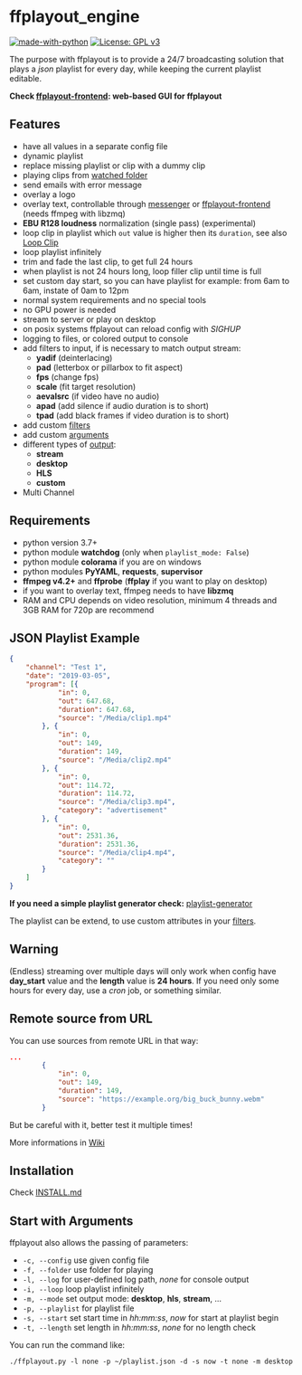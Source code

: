 **ffplayout_engine**
================

[![made-with-python](https://img.shields.io/badge/Made%20with-Python-1f425f.svg)](https://www.python.org/)
[![License: GPL v3](https://img.shields.io/badge/License-GPLv3-blue.svg)](https://www.gnu.org/licenses/gpl-3.0)

The purpose with ffplayout is to provide a 24/7 broadcasting solution that plays a *json* playlist for every day, while keeping the current playlist editable.

**Check [ffplayout-frontend](https://github.com/ffplayout/ffplayout-frontend): web-based GUI for ffplayout**

**Features**
-----

- have all values in a separate config file
- dynamic playlist
- replace missing playlist or clip with a dummy clip
- playing clips from [watched folder](https://github.com/ffplayout/ffplayout_engine/wiki/Watch-Folder)
- send emails with error message
- overlay a logo
- overlay text, controllable through [messenger](https://github.com/ffplayout/messenger) or [ffplayout-frontend](https://github.com/ffplayout/ffplayout-frontend) (needs ffmpeg with libzmq)
- **EBU R128 loudness** normalization (single pass) (experimental)
- loop clip in playlist which `out` value is higher then its `duration`, see also [Loop Clip](https://github.com/ffplayout/ffplayout_engine/wiki/Loop-Clip)
- loop playlist infinitely
- trim and fade the last clip, to get full 24 hours
- when playlist is not 24 hours long, loop filler clip until time is full
- set custom day start, so you can have playlist for example: from 6am to 6am, instate of 0am to 12pm
- normal system requirements and no special tools
- no GPU power is needed
- stream to server or play on desktop
- on posix systems ffplayout can reload config with *SIGHUP*
- logging to files, or colored output to console
- add filters to input, if is necessary to match output stream:
  - **yadif** (deinterlacing)
  - **pad** (letterbox or pillarbox to fit aspect)
  - **fps** (change fps)
  - **scale** (fit target resolution)
  - **aevalsrc** (if video have no audio)
  - **apad** (add silence if audio duration is to short)
  - **tpad** (add black frames if video duration is to short)
- add custom [filters](https://github.com/ffplayout/ffplayout_engine/tree/master/ffplayout/filters)
- add custom [arguments](https://github.com/ffplayout/ffplayout_engine/tree/master/ffplayout/config)
- different types of [output](https://github.com/ffplayout/ffplayout_engine/wiki/Outputs):
  - **stream**
  - **desktop**
  - **HLS**
  - **custom**
- Multi Channel

Requirements
-----

- python version 3.7+
- python module **watchdog** (only when `playlist_mode: False`)
- python module **colorama** if you are on windows
- python modules **PyYAML**, **requests**, **supervisor**
- **ffmpeg v4.2+** and **ffprobe** (**ffplay** if you want to play on desktop)
- if you want to overlay text, ffmpeg needs to have **libzmq**
- RAM and CPU depends on video resolution, minimum 4 threads and 3GB RAM for 720p are recommend

JSON Playlist Example
-----

```json
{
    "channel": "Test 1",
    "date": "2019-03-05",
    "program": [{
            "in": 0,
            "out": 647.68,
            "duration": 647.68,
            "source": "/Media/clip1.mp4"
        }, {
            "in": 0,
            "out": 149,
            "duration": 149,
            "source": "/Media/clip2.mp4"
        }, {
            "in": 0,
            "out": 114.72,
            "duration": 114.72,
            "source": "/Media/clip3.mp4",
            "category": "advertisement"
        }, {
            "in": 0,
            "out": 2531.36,
            "duration": 2531.36,
            "source": "/Media/clip4.mp4",
            "category": ""
        }
    ]
}
```

**If you need a simple playlist generator check:** [playlist-generator](https://github.com/ffplayout/playlist-generator)

The playlist can be extend, to use custom attributes in your [filters](/ffplayout/filters/).

**Warning**
-----

(Endless) streaming over multiple days will only work when config have **day_start** value and the **length** value is **24 hours**. If you need only some hours for every day, use a *cron* job, or something similar.

Remote source from URL
-----

You can use sources from remote URL in that way:

```json
...
        {
            "in": 0,
            "out": 149,
            "duration": 149,
            "source": "https://example.org/big_buck_bunny.webm"
        }
```

But be careful with it, better test it multiple times!

More informations in [Wiki](https://github.com/ffplayout/ffplayout_engine/wiki/Remote-URL-Source)

Installation
-----

Check [INSTALL.md](docs/INSTALL.md)

Start with Arguments
-----

ffplayout also allows the passing of parameters:

- `-c, --config` use given config file
- `-f, --folder` use folder for playing
- `-l, --log` for user-defined log path, *none* for console output
- `-i, --loop` loop playlist infinitely
- `-m, --mode` set output mode: **desktop**, **hls**, **stream**, ...
- `-p, --playlist` for playlist file
- `-s, --start` set start time in *hh:mm:ss*, *now* for start at playlist begin
- `-t, --length` set length in *hh:mm:ss*, *none* for no length check

You can run the command like:

```SHELL
./ffplayout.py -l none -p ~/playlist.json -d -s now -t none -m desktop
```
